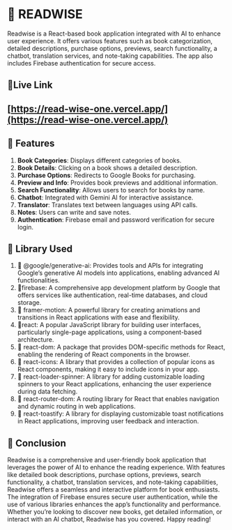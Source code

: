 # 📎 READWISE

Readwise is a React-based book application integrated with AI to enhance user experience. It offers various features such as book categorization, detailed descriptions, purchase options, previews, search functionality, a chatbot, translation services, and note-taking capabilities. The app also includes Firebase authentication for secure access.

##  📎Live Link 
 ## [https://read-wise-one.vercel.app/](https://read-wise-one.vercel.app/)

## 📎 Features
 1. <b>Book Categories</b>: Displays different categories of books.
 2. <b>Book Details</b>: Clicking on a book shows a detailed description.
 3. <b>Purchase Options</b>: Redirects to Google Books for purchasing.
 4. <b>Preview and Info</b>: Provides book previews and additional information.
 5. <b>Search Functionality</b>: Allows users to search for books by name.
 6. <b>Chatbot</b>: Integrated with Gemini AI for interactive assistance.
 7. <b>Translator</b>: Translates text between languages using API calls.
 8. <b>Notes</b>: Users can write and save notes.
 9. <b>Authentication</b>: Firebase email and password verification for secure login.

## 📎 Library Used
 1. 🔖 @google/generative-ai: Provides tools and APIs for integrating Google’s generative AI models into applications, enabling advanced AI functionalities.
 2. 🔖firebase: A comprehensive app development platform by Google that offers services like authentication, real-time databases, and cloud storage.
 3. 🔖 framer-motion: A powerful library for creating animations and transitions in React applications with ease and flexibility.
 4. 🔖react: A popular JavaScript library for building user interfaces, particularly single-page applications, using a component-based architecture.
 5. 🔖 react-dom: A package that provides DOM-specific methods for React, enabling the rendering of React components in the browser.
 6. 🔖 react-icons: A library that provides a collection of popular icons as React components, making it easy to include icons in your app.
 7. 🔖 react-loader-spinner: A library for adding customizable loading spinners to your React applications, enhancing the user experience during data fetching.
 8. 🔖 react-router-dom: A routing library for React that enables navigation and dynamic routing in web applications.
 9. 🔖 react-toastify: A library for displaying customizable toast notifications in React applications, improving user feedback and interaction.

## 📎 Conclusion
Readwise is a comprehensive and user-friendly book application that leverages the power of AI to enhance the reading experience. With features like detailed book descriptions, purchase options, previews, search functionality, a chatbot, translation services, and note-taking capabilities, Readwise offers a seamless and interactive platform for book enthusiasts. The integration of Firebase ensures secure user authentication, while the use of various libraries enhances the app’s functionality and performance. Whether you’re looking to discover new books, get detailed information, or interact with an AI chatbot, Readwise has you covered. Happy reading!